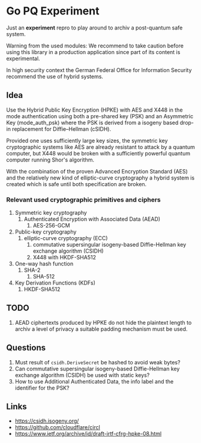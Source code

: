 # Go PQ Experiment

Just an **experiment** repro to play around to archiv a post-quantum safe system.

Warning from the used modules: We recommend to take caution before using this library in a production application since part of its content is experimental.

In high security context the German Federal Office for Information Security recommend the use of hybrid systems. 

## Idea

Use the Hybrid Public Key Encryption (HPKE) with AES and X448 in the mode authentication using both a pre-shared key (PSK) and an Asymmetric Key (mode_auth_psk) where the PSK is derived from a isogeny based drop-in replacement for Diffie–Hellman (cSIDH).

Provided one uses sufficiently large key sizes, the symmetric key cryptographic systems like AES are already resistant to attack by a quantum computer, but X448 would be broken with a sufficiently powerful quantum computer running Shor's algorithm.

With the combination of the proven Advanced Encryption Standard (AES) and the relatively new kind of elliptic-curve cryptography a hybrid system is created which is safe until both specification are broken.

### Relevant used cryptographic primitives and ciphers

1. Symmetric key cryptography
   1. Authenticated Encryption with Associated Data (AEAD)
      1. AES-256-GCM
2. Public-key cryptography
   1. elliptic-curve cryptography (ECC)
      1. commutative supersingular isogeny-based Diffie-Hellman key exchange algorithm (CSIDH)
      2. X448 with HKDF-SHA512
3. One-way hash function
   1. SHA-2
      1. SHA-512
4. Key Derivation Functions (KDFs)
   1. HKDF-SHA512

## TODO

1. AEAD ciphertexts produced by HPKE do not hide the plaintext length to archiv a level of privacy a suitable padding mechanism must be used.

## Questions

1. Must result of `csidh.DeriveSecret` be hashed to avoid weak bytes?
1. Can commutative supersingular isogeny-based Diffie-Hellman key exchange algorithm (CSIDH) be used with static keys?
2. How to use Additional Authenticated Data, the info label and the identifier for the PSK?

## Links

- https://csidh.isogeny.org/
- https://github.com/cloudflare/circl
- https://www.ietf.org/archive/id/draft-irtf-cfrg-hpke-08.html